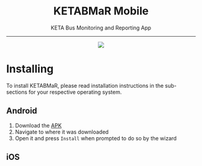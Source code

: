 <h1 align="center">
  KETABMaR Mobile
</h1>
<p align="center">
  KETA Bus Monitoring and Reporting App 
</p>

-------------------
<center><img src="https://img.shields.io/github/downloads/ketabmar/ketabmar-app/v1.0.0/com.ketabmar.ketabmar-v1.0.0.-release.apk.svg?label=Android%20Downloads"/></center>

# Installing
To install KETABMaR, please read installation instructions in the sub-sections for your respective operating system.
## Android
1. Download the [APK](https://github.com/ketabmar/ketabmar-app/blob/master/com.ketabmar.ketabmar-v1(1.0.0)-release.apk?raw=true)
2. Navigate to where it was downloaded
3. Open it and press `Install` when prompted to do so by the wizard

## iOS
